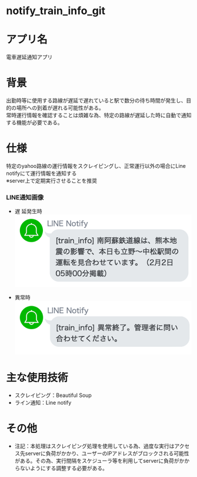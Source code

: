 # notify_train_info_git

# アプリ名
電車遅延通知アプリ


# 背景
出勤時等に使用する路線が遅延で遅れていると駅で数分の待ち時間が発生し、目的の場所への到着が遅れる可能性がある。  
常時運行情報を確認することは煩雑な為、特定の路線が遅延した時に自動で通知する機能が必要である。

# 仕様
特定のyahoo路線の運行情報をスクレイピングし、正常運行以外の場合にLine notifyにて運行情報を通知する  
※server上で定期実行させることを推奨

### LINE通知画像

*  遅 延発生時  
![遅延発生時](./image/delay.png)
      
* 異常時  
![異常時](./image/error.png)  

# 主な使用技術
  * スクレイピング：Beautiful Soup
  * ライン通知：Line notify

# その他
* 注記：本処理はスクレイピング処理を使用している為、過度な実行はアクセス先serverに負荷がかかり、ユーザーのIPアドレスがブロックされる可能性がある。その為、実行間隔をスケジューラ等を利用してserverに負荷がかからないようにする調整する必要がある。

